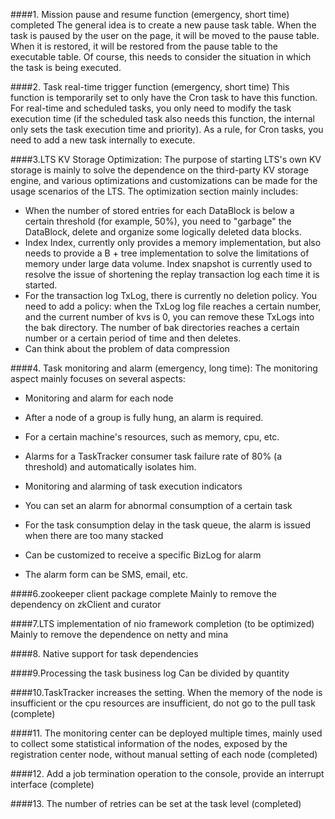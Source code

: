 ####1. Mission pause and resume function (emergency, short time) completed
The general idea is to create a new pause task table. When the task is paused by the user on the page, it will be moved to the pause table. When it is restored, it will be restored from the pause table to the executable table. Of course, this needs to consider the situation in which the task is being executed.

####2. Task real-time trigger function (emergency, short time)
This function is temporarily set to only have the Cron task to have this function. For real-time and scheduled tasks, you only need to modify the task execution time (if the scheduled task also needs this function, the internal only sets the task execution time and priority). As a rule, for Cron tasks, you need to add a new task internally to execute.

####3.LTS KV Storage Optimization:
The purpose of starting LTS's own KV storage is mainly to solve the dependence on the third-party KV storage engine, and various optimizations and customizations can be made for the usage scenarios of the LTS. The optimization section mainly includes:

* When the number of stored entries for each DataBlock is below a certain threshold (for example, 50%), you need to "garbage" the DataBlock, delete and organize some logically deleted data blocks.
* Index Index, currently only provides a memory implementation, but also needs to provide a B + tree implementation to solve the limitations of memory under large data volume. Index snapshot is currently used to resolve the issue of shortening the replay transaction log each time it is started.
* For the transaction log TxLog, there is currently no deletion policy. You need to add a policy: when the TxLog log file reaches a certain number, and the current number of kvs is 0, you can remove these TxLogs into the bak directory. The number of bak directories reaches a certain number or a certain period of time and then deletes.
* Can think about the problem of data compression

####4. Task monitoring and alarm (emergency, long time):
The monitoring aspect mainly focuses on several aspects:

* Monitoring and alarm for each node
* After a node of a group is fully hung, an alarm is required.
* For a certain machine's resources, such as memory, cpu, etc.
* Alarms for a TaskTracker consumer task failure rate of 80% (a threshold) and automatically isolates him.

* Monitoring and alarming of task execution indicators
* You can set an alarm for abnormal consumption of a certain task
* For the task consumption delay in the task queue, the alarm is issued when there are too many stacked
* Can be customized to receive a specific BizLog for alarm
* The alarm form can be SMS, email, etc.

####6.zookeeper client package complete
Mainly to remove the dependency on zkClient and curator

####7.LTS implementation of nio framework completion (to be optimized)
Mainly to remove the dependence on netty and mina

####8. Native support for task dependencies

####9.Processing the task business log
Can be divided by quantity

####10.TaskTracker increases the setting. When the memory of the node is insufficient or the cpu resources are insufficient, do not go to the pull task (complete)

####11. The monitoring center can be deployed multiple times, mainly used to collect some statistical information of the nodes, exposed by the registration center node, without manual setting of each node (completed)

####12. Add a job termination operation to the console, provide an interrupt interface (complete)

####13. The number of retries can be set at the task level (completed)
